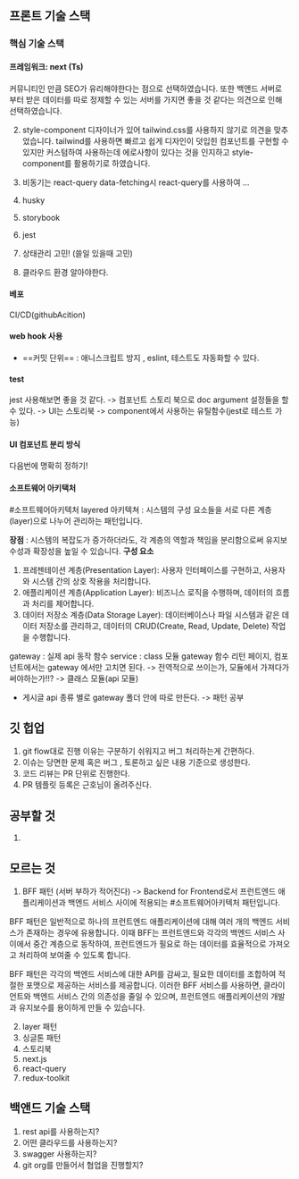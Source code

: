## 프론트 기술 스택 

### 핵심 기술 스택

#### 프레임워크: next (Ts)
커뮤니티인 만큼 SEO가 유리해야한다는 점으로 선택하였습니다. 또한 백앤드 서버로 부터 받은 데이터를 따로 정제할 수 있는 서버를 가지면 좋을 것 같다는 의견으로 인해 선택하였습니다. 

2. style-component
디자이너가 있어 tailwind.css를 사용하지 않기로 의견을 맞추었습니다. tailwind를 사용하면 빠르고 쉽게 디자인이 덧입힌 컴포넌트를 구현할 수 있지만 커스텀하여 사용하는데 에로사항이 있다는 것을 인지하고 style-component를 활용하기로 하였습니다. 

3. 비동기는 react-query
data-fetching시 react-query를 사용하여 ...

4. husky

5. storybook

6. jest

7. 상태관리 고민! (쓸일 있을때 고민)

8. 클라우드 환경 알아야한다. 

#### 베포 
CI/CD(githubAcition)


#### web hook 사용 
- ==커밋 단위== : 애니스크립트 방지 , eslint, 테스트도 자동화할 수 있다. 

#### test 
 jest 사용해보면 좋을 것 같다. 
-> 컴포넌트 스토리 북으로 doc argument  설정들을 할 수 있다. 
-> UI는 스토리북 
-> component에서 사용하는 유틸함수(jest로 테스트 가능)

#### UI 컴포넌트 분리 방식
다음번에 명확히 정하기! 

#### 소프트웨어 아키택처
#소프트웨어아키텍처 
layered 아키텍쳐 : 시스템의 구성 요소들을 서로 다른 계층(layer)으로 나누어 관리하는 패턴입니다.

**장점** :  시스템의 복잡도가 증가하더라도, 각 계층의 역할과 책임을 분리함으로써 유지보수성과 확장성을 높일 수 있습니다.
**구성 요소**
1.  프레젠테이션 계층(Presentation Layer): 사용자 인터페이스를 구현하고, 사용자와 시스템 간의 상호 작용을 처리합니다.
2.  애플리케이션 계층(Application Layer): 비즈니스 로직을 수행하며, 데이터의 흐름과 처리를 제어합니다.
3.  데이터 저장소 계층(Data Storage Layer): 데이터베이스나 파일 시스템과 같은 데이터 저장소를 관리하고, 데이터의 CRUD(Create, Read, Update, Delete) 작업을 수행합니다.
    
gateway : 실제 api 동작 함수
service : class 모듈 gateway 함수 리턴 
페이지, 컴포넌트에서는  gateway 에서만 고치면 된다.
-> 전역적으로 쓰이는가, 모듈에서 가져다가 써야하는가!!? 
-> 클래스 모듈(api 모듈) 


- 게시글 
api 종류 별로 gateway 폴더 안에 따로 만든다.
->  패턴 공부 

## 깃 헙업
1. git flow대로 진행 이유는 구분하기 쉬워지고 버그 처리하는게 간편하다.
2. 이슈는 당면한 문제 혹은 버그 , 토론하고 싶은 내용 기준으로 생성한다.
3. 코드 리뷰는 PR 단위로 진행한다. 
4. PR 템플릿 등록은 근호님이 올려주신다.


## 공부할 것 
1. 


## 모르는 것 
1. BFF 패턴 (서버 부하가 적어진다)
-> Backend for Frontend로서  프런트엔드 애플리케이션과 백엔드 서비스 사이에 적용되는 #소프트웨어아키텍처 패턴입니다.

BFF 패턴은 일반적으로 하나의 프런트엔드 애플리케이션에 대해 여러 개의 백엔드 서비스가 존재하는 경우에 유용합니다. 이때 BFF는 프런트엔드와 각각의 백엔드 서비스 사이에서 중간 계층으로 동작하여, 프런트엔드가 필요로 하는 데이터를 효율적으로 가져오고 처리하여 보여줄 수 있도록 합니다.

BFF 패턴은 각각의 백엔드 서비스에 대한 API를 감싸고, 필요한 데이터를 조합하여 적절한 포맷으로 제공하는 서비스를 제공합니다. 이러한 BFF 서비스를 사용하면, 클라이언트와 백엔드 서비스 간의 의존성을 줄일 수 있으며, 프런트엔드 애플리케이션의 개발과 유지보수를 용이하게 만들 수 있습니다.


2. layer 패턴
3. 싱글톤 패턴
4. 스토리북
5. next.js
6. react-query
7. redux-toolkit



## 백앤드 기술 스택
1. rest api를 사용하는지? 
2. 어떤 클라우드를 사용하는지?
3. swagger 사용하는지? 
4. git org를 만들어서 협업을 진행할지? 


















